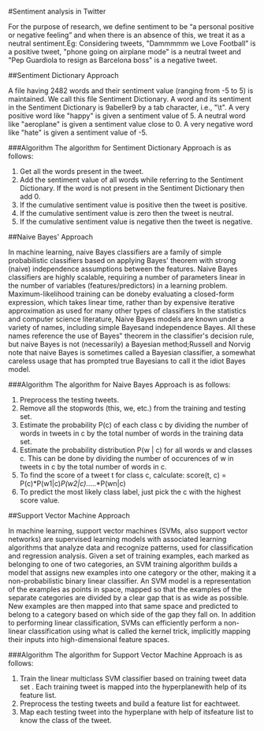 #Sentiment analysis in Twitter

For the purpose of research, we define sentiment to be “a personal positive or negative feeling” and when there is an absence of this, we treat it as a neutral sentiment.Eg: Considering tweets, "Dammmmm we Love Football" is a positive tweet, "phone going on airplane mode" is a neutral tweet and "Pep Guardiola to resign as Barcelona boss" is a negative tweet.

##Sentiment Dictionary Approach

A file having 2482 words and their sentiment value (ranging from -5 to 5) is maintained. We call this file Sentiment Dictionary. A word and its sentiment in the Sentiment Dictionary is 9abeller9 by a tab character, i.e., "\t". A very positive word like "happy" is given a sentiment value of 5. A neutral word like "aeroplane" is given a sentiment value close to 0. A very negative word like "hate" is given a sentiment value of -5.

###Algorithm
The algorithm for Sentiment Dictionary Approach is as follows:
1. Get all the words present in the tweet.<br>
2. Add the sentiment value of all words while referring to the Sentiment Dictionary. If the word is not present in the Sentiment Dictionary then add 0.
3. If the cumulative sentiment value is positive then the tweet is positive.
4. If the cumulative sentiment value is zero then the tweet is neutral.
5. If the cumulative sentiment value is negative then the tweet is negative.

##Naive Bayes' Approach

In machine learning, naive Bayes classifiers are a family of simple probabilistic classifiers based on applying Bayes' theorem with strong (naive) independence assumptions between the features. Naive Bayes classifiers are highly scalable, requiring a number of parameters linear in the number of variables (features/predictors) in a learning problem. Maximum-likelihood training can be doneby evaluating a closed-form expression, which takes linear time, rather than by expensive iterative approximation as used for many other types of classifiers In the statistics and computer science literature, Naive Bayes models are known under a variety of names, including simple Bayesand independence Bayes. All these names reference the use of Bayes‟ theorem in the classifier's decision rule, but naive Bayes is not (necessarily) a Bayesian method;Russell and Norvig note that naive Bayes is sometimes called a Bayesian classifier, a somewhat careless usage that has prompted true Bayesians to call it the idiot Bayes model.

###Algorithm
The algorithm for Naive Bayes Approach is as follows:
1. Preprocess the testing tweets.
2. Remove all the stopwords (this, we, etc.) from the training and testing set.
3. Estimate the probability P(c) of each class c by dividing the number of words in tweets in c by the total number of words in the training data set.
4. Estimate the probability distribution P(w | c) for all words w and classes c. This can be done by dividing the number of occurences of w in tweets in c by the total number of words in c.
5. To find the score of a tweet t for class c, calculate: score(t, c) = P(c)*P(w1|c)*P(w2|c)*.....*P(wn|c)
6. To predict the most likely class label, just pick the c with the highest score value.


##Support Vector Machine Approach

In machine learning, support vector machines (SVMs, also support vector networks) are supervised learning models with associated learning algorithms that analyze data and recognize patterns, used for classification and regression analysis. Given a set of training examples, each marked as belonging to one of two categories, an SVM training algorithm builds a model that assigns new examples into one category or the other, making it a non-probabilistic binary linear classifier. An SVM model is a representation of the examples as points in space, mapped so that the examples of the separate categories are divided by a clear gap that is as wide as possible. New examples are then mapped into that same space and predicted to belong to a category based on which side of the gap they fall on. In addition to performing linear classification, SVMs can efficiently perform a non-linear classification using what is called the kernel trick, implicitly mapping their inputs into high-dimensional feature spaces.

###Algorithm
The algorithm for Support Vector Machine Approach is as follows:
1. Train the linear multiclass SVM classifier based on training tweet data set . Each training tweet is mapped into the hyperplanewith help of its feature list.
2. Preprocess the testing tweets and build a feature list for eachtweet.
3. Map each testing tweet into the hyperplane with help of itsfeature list to know the class of the tweet.
